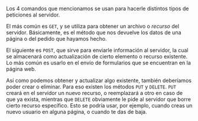 Los 4 comandos que mencionamos se usan para hacerle distintos tipos de peticiones al servidor. 

El más común es `GET`, y se utiliza para obtener un archivo o _recurso_ del servidor. Básicamente, es el método que nos devuelve los datos de una página o del pedido que hayamos hecho.

El siguiente es `POST`, que sirve para enviarle información al servidor, la cual se almacenará como actualización de cierto elemento o recurso existente. Lo más común es usarlo en el envío de formularios que se encuentran en la página web.

Así como podemos obtener y actualizar algo existente, también deberíamos poder crear o eliminar. Para eso existen los métodos `PUT` y `DELETE`. `PUT` creará en el servidor un nuevo recurso, o reemplazará a otro en caso de que ya exista, mientras que `DELETE` obviamente le pide al servidor que borre cierto recurso específico. Esto se podría usar, por ejemplo, cuando creas un nuevo usuario en alguna página, o cuando te das de baja. 
